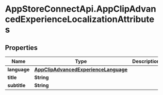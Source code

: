 # AppStoreConnectApi.AppClipAdvancedExperienceLocalizationAttributes

## Properties

Name | Type | Description | Notes
------------ | ------------- | ------------- | -------------
**language** | [**AppClipAdvancedExperienceLanguage**](AppClipAdvancedExperienceLanguage.md) |  | [optional] 
**title** | **String** |  | [optional] 
**subtitle** | **String** |  | [optional] 


